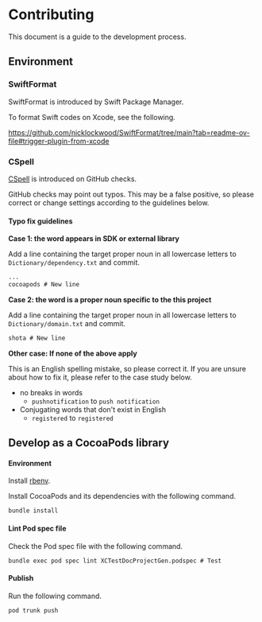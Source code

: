 # Contributing

This document is a guide to the development process.

## Environment

### SwiftFormat

SwiftFormat is introduced by Swift Package Manager.

To format Swift codes on Xcode, see the following.

https://github.com/nicklockwood/SwiftFormat/tree/main?tab=readme-ov-file#trigger-plugin-from-xcode

### CSpell

[CSpell](https://github.com/streetsidesoftware/cspell) is introduced on GitHub checks.

GitHub checks may point out typos.
This may be a false positive, so please correct or change settings according to the guidelines below.

#### Typo fix guidelines

**Case 1: the word appears in SDK or external library**

Add a line containing the target proper noun in all lowercase letters to `Dictionary/dependency.txt` and commit.

```plaintext:Dictionary/dependency.txt
...
cocoapods # New line
```

**Case 2: the word is a proper noun specific to the this project**

Add a line containing the target proper noun in all lowercase letters to `Dictionary/domain.txt` and commit.

```plaintext:Dictionary/domain.txt
shota # New line
```

**Other case: If none of the above apply**

This is an English spelling mistake, so please correct it.
If you are unsure about how to fix it, please refer to the case study below.

- no breaks in words
  - `pushnotification` to `push notification`
- Conjugating words that don't exist in English
  - `registered` to `registered`

## Develop as a CocoaPods library

#### Environment

Install [rbenv](https://github.com/rbenv/rbenv).

Install CocoaPods and its dependencies with the following command.

```shell
bundle install
```

#### Lint Pod spec file

Check the Pod spec file with the following command.

```shell
bundle exec pod spec lint XCTestDocProjectGen.podspec # Test
```

#### Publish

Run the following command.

```shell
pod trunk push
```
